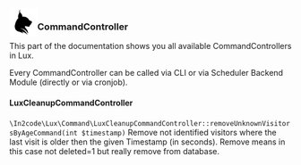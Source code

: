<img align="left" src="../../../Resources/Public/Icons/lux.svg" width="50" />

### CommandController

This part of the documentation shows you all available CommandControllers in Lux.

Every CommandController can be called via CLI or via Scheduler Backend Module (directly or via cronjob).

#### LuxCleanupCommandController

`\In2code\Lux\Command\LuxCleanupCommandController::removeUnknownVisitorsByAgeCommand(int $timestamp)` Remove not
identified visitors where the last visit is older then the given Timestamp (in seconds). Remove means in this case
not deleted=1 but really remove from database.
